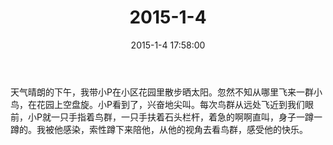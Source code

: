 ﻿---
title: "2015-1-4"
date: 2015-1-4 17:58:00
tags: 文字
categories: 爸爸
---
天气晴朗的下午，我带小P在小区花园里散步晒太阳。忽然不知从哪里飞来一群小鸟，在花园上空盘旋。小P看到了，兴奋地尖叫。每次鸟群从远处飞近到我们眼前，小P就一只手指着鸟群，一只手扶着石头栏杆，着急的啊啊直叫，身子一蹲一蹲的。我被他感染，索性蹲下来陪他，从他的视角去看鸟群，感受他的快乐。 ​​​​ 